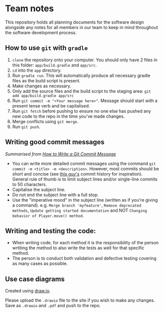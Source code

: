 # Team notes

This repository holds all planning documents for the software design alongside any notes for all members in our team to keep in mind throughout the software development process.

## How to use `git` with `gradle`

1. `clone` the repository onto your computer. You should only have 2 files in this folder: `app/build.gradle` and `app/src`.
2. `cd` into the `app` directory.
3. Run `gradle run`. This will automatically produce all necessary gradle files as the build script is present.
4. Make changes as necessary.
5. Only add the source files and the build script to the staging area: `git add app/build.gradle app/src`
6. Run `git commit -m "<Your message here>"`.  Message should start with a present tense verb and be capitalised.
7. Run `git fetch` before pushing to ensure no one else has pushed any new code to the repo in the time you've made changes.
8. Merge conflicts using `git merge`. 
9. Run `git push`.


## Writing good commit messages
_Summarised from [How to Write a Git Commit Message](https://cbea.ms/git-commit/)_
- You can write more detailed commit messages using the command `git commit -m <title> -m <description>`. However, most commits should be short and concise (see [this guy's](https://github.com/tpope/vim-pathogen/commits/master) commit history for inspiration). General rule of thumb is to limit subject lines and/or single-line commits to 50 characters.
- Capitalise the subject line.
- Do not end the subject line with a full stop.
- Use the "imperative mood" in the subject line (written as if you're giving a command). e.g. `Merge branch 'myfeature'`, `Remove deprecated methods`, `Update getting started documentation` and NOT `Changing behavior of Player.move() method`.

## Writing and testing the code: 
- When writing code, for each method it is the responsibility of the person wrtiting the method to also write the tests as well for that specific method.
- The person is to conduct both validation and defective testing covering as many cases as possible. 

## Use case diagrams
Created using [draw.io](https://app.diagrams.net).

Please upload the `.drawio` file to the site if you wish to make any changes. Save as `.drawio` and `.pdf` and push to the repo.
